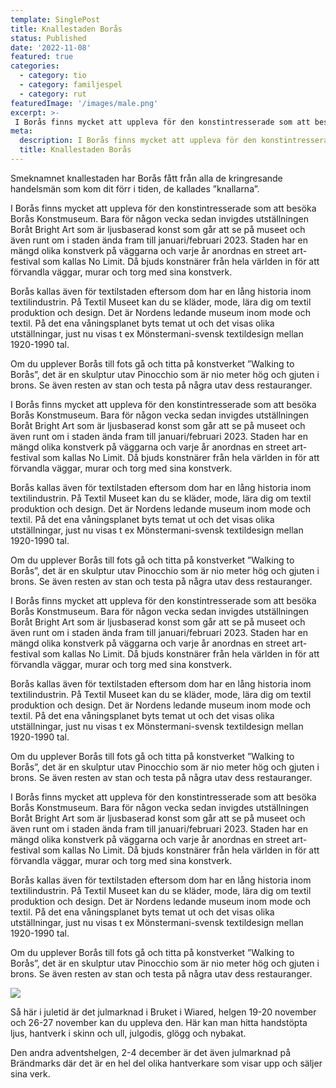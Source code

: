 ```yaml
---
template: SinglePost
title: Knallestaden Borås
status: Published
date: '2022-11-08'
featured: true
categories:
  - category: tio
  - category: familjespel
  - category: rut
featuredImage: '/images/male.png'
excerpt: >-
 I Borås finns mycket att uppleva för den konstintresserade som att besöka Borås Konstmuseum. Bara för någon vecka sedan invigdes utställningen Boråt Bright Art som är ljusbaserad konst som går att se på museet och även runt om i staden ända fram till januari/februari 2023.
meta:
  description: I Borås finns mycket att uppleva för den konstintresserade som att besöka Borås Konstmuseum. Bara för någon vecka sedan invigdes utställningen Boråt Bright Art som är ljusbaserad konst som går att se på museet och även runt om i staden ända fram till januari/februari 2023.
  title: Knallestaden Borås
---
```


Smeknamnet knallestaden har Borås fått från alla de kringresande handelsmän som kom dit förr i tiden, de kallades ”knallarna”.  

I Borås finns mycket att uppleva för den konstintresserade som att besöka Borås Konstmuseum. Bara för någon vecka sedan invigdes utställningen Boråt Bright Art som är ljusbaserad konst som går att se på museet och även runt om i staden ända fram till januari/februari 2023. Staden har en mängd olika konstverk på väggarna och varje år anordnas en street art-festival som kallas No Limit. Då bjuds konstnärer från hela världen in för att förvandla väggar, murar och torg med sina konstverk.  

Borås kallas även för textilstaden eftersom dom har en lång historia inom textilindustrin.  På Textil Museet kan du se kläder, mode, lära dig om textil produktion och design. Det är Nordens ledande museum inom mode och textil. På det ena våningsplanet byts temat ut och det visas olika utställningar, just nu visas t ex Mönstermani-svensk textildesign mellan 1920-1990 tal.  

Om du upplever Borås till fots gå och titta på konstverket ”Walking to Borås”, det är en skulptur utav Pinocchio som är nio meter hög och gjuten i brons. Se även resten av stan och testa på några utav dess restauranger.  

I Borås finns mycket att uppleva för den konstintresserade som att besöka Borås Konstmuseum. Bara för någon vecka sedan invigdes utställningen Boråt Bright Art som är ljusbaserad konst som går att se på museet och även runt om i staden ända fram till januari/februari 2023. Staden har en mängd olika konstverk på väggarna och varje år anordnas en street art-festival som kallas No Limit. Då bjuds konstnärer från hela världen in för att förvandla väggar, murar och torg med sina konstverk.  

Borås kallas även för textilstaden eftersom dom har en lång historia inom textilindustrin.  På Textil Museet kan du se kläder, mode, lära dig om textil produktion och design. Det är Nordens ledande museum inom mode och textil. På det ena våningsplanet byts temat ut och det visas olika utställningar, just nu visas t ex Mönstermani-svensk textildesign mellan 1920-1990 tal.  

Om du upplever Borås till fots gå och titta på konstverket ”Walking to Borås”, det är en skulptur utav Pinocchio som är nio meter hög och gjuten i brons. Se även resten av stan och testa på några utav dess restauranger.  

I Borås finns mycket att uppleva för den konstintresserade som att besöka Borås Konstmuseum. Bara för någon vecka sedan invigdes utställningen Boråt Bright Art som är ljusbaserad konst som går att se på museet och även runt om i staden ända fram till januari/februari 2023. Staden har en mängd olika konstverk på väggarna och varje år anordnas en street art-festival som kallas No Limit. Då bjuds konstnärer från hela världen in för att förvandla väggar, murar och torg med sina konstverk.  

Borås kallas även för textilstaden eftersom dom har en lång historia inom textilindustrin.  På Textil Museet kan du se kläder, mode, lära dig om textil produktion och design. Det är Nordens ledande museum inom mode och textil. På det ena våningsplanet byts temat ut och det visas olika utställningar, just nu visas t ex Mönstermani-svensk textildesign mellan 1920-1990 tal.  

Om du upplever Borås till fots gå och titta på konstverket ”Walking to Borås”, det är en skulptur utav Pinocchio som är nio meter hög och gjuten i brons. Se även resten av stan och testa på några utav dess restauranger.  

I Borås finns mycket att uppleva för den konstintresserade som att besöka Borås Konstmuseum. Bara för någon vecka sedan invigdes utställningen Boråt Bright Art som är ljusbaserad konst som går att se på museet och även runt om i staden ända fram till januari/februari 2023. Staden har en mängd olika konstverk på väggarna och varje år anordnas en street art-festival som kallas No Limit. Då bjuds konstnärer från hela världen in för att förvandla väggar, murar och torg med sina konstverk.  

Borås kallas även för textilstaden eftersom dom har en lång historia inom textilindustrin.  På Textil Museet kan du se kläder, mode, lära dig om textil produktion och design. Det är Nordens ledande museum inom mode och textil. På det ena våningsplanet byts temat ut och det visas olika utställningar, just nu visas t ex Mönstermani-svensk textildesign mellan 1920-1990 tal.  

Om du upplever Borås till fots gå och titta på konstverket ”Walking to Borås”, det är en skulptur utav Pinocchio som är nio meter hög och gjuten i brons. Se även resten av stan och testa på några utav dess restauranger.  

![](https://xn--flyttstdning-bors-wqb2a.se/images/boras2.webp)

Så här i juletid är det julmarknad i Bruket i Wiared, helgen 19-20 november och 26-27 november kan du uppleva den. Här kan man hitta handstöpta ljus, hantverk i skinn och ull, julgodis, glögg och nybakat.  

Den andra adventshelgen, 2-4 december är det även julmarknad på Brändmarks där det är en hel del olika hantverkare som visar upp och säljer sina verk. 
